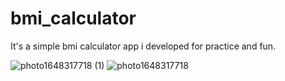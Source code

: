 # bmi_calculator

It's a simple bmi calculator app i developed for practice and fun.

![photo1648317718 (1)](https://user-images.githubusercontent.com/73167399/160251789-e137b4b7-ec3a-4d94-a78c-be7ce004706d.jpeg)
![photo1648317718](https://user-images.githubusercontent.com/73167399/160251784-91259b3e-f936-466f-8962-823d1a232223.jpeg)
